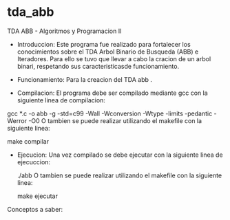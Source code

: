 # tda_abb
TDA ABB - Algoritmos y Programacion II

- Introduccion:
Este programa fue realizado para fortalecer los conocimientos sobre el TDA Arbol Binario de Busqueda (ABB) e Iteradores. Para ello se tuvo que llevar a cabo la cracion de un arbol binari, respetando sus caracteristicasde funcionamiento.

- Funcionamiento:
Para la creacion del TDA abb .

- Compilacion:
El programa debe ser compilado mediante gcc con la siguiente linea de compilacion:

gcc *.c -o abb -g -std=c99 -Wall -Wconversion -Wtype -limits -pedantic -Werror -O0
O tambien se puede realizar utilizando el makefile con la siguiente linea:

   make compilar
- Ejecucion:
Una vez compilado se debe ejecutar con la siguiente linea de ejecuccion:

   ./abb
O tambien se puede realizar utilizando el makefile con la siguiente linea:

   make ejecutar
   
Conceptos a saber:
